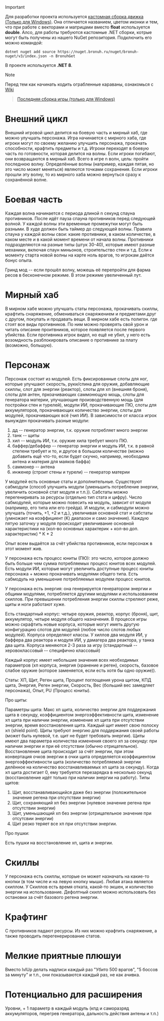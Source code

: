 > [!IMPORTANT]
> Для разработки проекта используется [кастомная сборка движка (Только для Windows)](https://cloud.abro.cc/s/KKBXWHmLjM76qkT). Она отличается названием, цветом иконки и тем, что при работе с векторами и матрицами вместо **float** используется **double**.
> Алсо, для работы требуются кастомные .NET сборки, котрые могут быть получены из нашего NuGet репозитория. Подключить его можно командой:
> ```
> dotnet nuget add source https://nuget.bronuh.ru/nuget/bronuh-nuget/v3/index.json -n BronuhGet
> ```
> В проекте используется **.NET 8**.

> [!NOTE]
> Перед тем как начинать кодить ограбленные караваны, ознакомься с [Wiki](https://github.com/AbroGames/NeoVector/wiki)

> [Последняя сборка игры (только для Windows)](https://cloud.abro.cc/s/eHji3prB9HE2D4g)

# Внешний цикл

Внешний игровой цикл делится на боевую часть и мирный хаб, где можно улучшать персонажа. 
Игра начинается с мирного хаба, где игроки могут по своему желанию улучшить персонажа, прокачать способности, крафтить предметы и т.д.
Игроки переходят в боевую часть по готовности, которая делится на волны. Если игроки погибают, они возвращаются в мирный хаб. 
Всего в игре n волн, цель: пройти последнюю волну. Определённые волны (например, каждая пятая, но это число может меняться) являются точками сохранения. Если игроки прошли эту волну, то из мирного хаба можно вернуться сразу к сохранённой волне. 

# Боевая часть

Каждая волна начинается с периода длиной n секунд спауна противников. После идёт пауза спауна противников перед следующей волной. У каждой волны эти временные промежутки могут быть разными. В худе должен быть таймер до следующей волны.
Правила спауна у каждой волны свои: какие противники, в каком количестве, в каком месте и в какой момент времени от начала волны. Противники подразделяются на разные типы (штук 30-40), которые имеют разные механики, включая спаун миньонов, строительство стен и т.д. Если к моменту старта новой волны на карте ноль врагов, то игрокам даётся бонус опыта.  
  
Гринд мод -- если прошёл волну, можешь её перепройти для фарма ресов в бесконечном режиме. В этом режиме увеличенный лут.

# Мирный хаб

В мирном хабе можно улучшать статы персонажа, прокачивать скиллы, крафтить снаряжение, обмениваться снаряжением и предметами друг с другом, покупать и продавать вещи. В мирном хабе есть полигон. где стоят все виды противников. По ним можно проверять свой урон и читать описание проитвников, которое появляется после первого убийства. Если противника игрок видел, но ещё не убил, у него есть возомдность разблокировать описание о противнике за плату (возможно, большую).  

# Персонаж

Персонаж состоит из модулей. Есть фиксированные слоты для ног, которые улучшают скорость, руки/спина для оружия, добавляющие скиллы, слот для энергии (реактор), слоты для хп (внешняя броня), слоты для антен, пркоачивающих саммонющую мощь, слоты для генератора материи, улучшающие производственную мощь (для постройки стен и турелей), модули ИИ, прокачивающие ПЮ, слоты для аккумуляторов, прокачивающих количество энергии, слоты для модулей, прокачивающих всё (чип ИИ). В зависимости от класса игрок вынужден прокачивать разные модули:  
1) дд -- генератор энергии, т.к. оружие потребляет много энергии
2) танк -- щиты
3) хил -- модуль ИИ, т.к. оружие хила требует много ПЮ.
4) баффер/дебаффер -- генератор энергии и модуль ИИ, т.к. в равной степени требует и то, и другое в большом количестве (можно добавить ещё что-то, если будет скучно, например, необходима антена и материя для маяков баффа)
5) саммонер -- антена
6) инженер (строит стены и турели) -- генератор материи
  
У модулей есть основные статы и дополнительные. Существуют сабмодули (способ улучшить модули (уменьшить потребление энергии, увеличить основной стат модуля и т.п.)). Сабстаты можно перегениривать за ресурсы (отдельно тип стата и цифру). Число сабмодулей, которые можно повесить на модуль, зависит от модуля (например, его типа или его грейда). И модули, и сабмодули можно улучшать (точить, +1, +2 и т.д.), увеличивая основной стат и сабстаты (умножает на коэффициент (K) диапазон и само значение). Каждую пятую заточку у модуля происходит увеличивание основной характеристики на (кол-во основных характерик + кол-во доп. характеристик) * K * 2  
  
Опыт всем выдаётся за счёт убийства противников, если персонаж в этот момент жив.  

У персонажа есть процесс юниты (ПЮ): это число, которое должно быть больше чем сумма потребляемых процесс юнитов всех модулей. Есть модули ИИ, которые могут увеличить доступные процесс юниты персонажа + можно прокачивать модулями общего типа. Есть сабмодуль на уменьшение потребляемых модулем процесс юнитов.  
  
У персонажа есть энергия: она генерируется генератором энергии и общими модулями, потребляется другими модулями и использованием скиллов. При превышении потребления энергии скиллы стреляют реже, щиты и ноги работают хуже.
  
Есть стандартный корпус: четыре оружия, реактор, корпус (броня), щит, аккумулятор, четыре модуля общего назначения. В процессе игры можно скрафтить новые корпуса, которые могут иметь другую конфигурацию слотов для модулей (любое число слотов любых модулей). Корпуса определяют классы. У хиллов два модуля ИИ, у баффера два реактора и модуля ИИ, у дамагера два реактора, у танка два щита. Корпуса меняются 2-3 раза за игру (стандартный -- херовоклассовый -- специфично классовый)

Каждый корпус имеет небольшие значения всех необходимых параметров (хп корпуса, энергия (хранение и реген), скорость, базовое слабое оружие (которое заменяется, если есть хотя бы одно оружие)).

Статы: ХП, Щит, Реген щита, Процент поглощения урона щитом, КПД щита, Энергия, Реген энергии, Скорость, Вес (больший вес замедляет персонажа), Опыт, PU (Процесс юниты).

Про щиты: 

Параметры щита: Макс хп щита, количество энергии для поддержания щита в секунду, коэффициентом энергоэффективности щита, изменение хп щита при наличии энергии, изменение хп щита при отсутствии энергии, время восстановления щита.
Каждый щит имеет свою полоску хп (shield point). 
Щиты требуют энергию для поддержания своей работы (может быть нулевой, т.е. щит не будет требовать энергии). 
Щиты имеют два параметра количества изменения своего хп за секунду: при наличии энергии и при её отсутствии (обычно отрицательное).
Восстановление щита происходит за счёт энергии, при этом конвертация очков энергии в очки щита определяется коэффициентом энергоэффективности щита (количество потребляемой энергии делённое на количество восстанавливаемых хп щита за секунду).
Когда хп щита достигает 0, ему требуется перезарядка в несколько секунд (восстановление идёт только при наличии энергии на работу).
Типы щитов:
1) Щит, восстанавливающийся даже без энергии (положительное значение регена при отсутствии энергии)
2) Щит, сохраняющий хп без энергии (нулевое значение регена при отсутствии энергии)
3) Щит, уменьшающий хп без энергии (отрицательное значение при отсутсвии энергии)
4) Щит резко теряет все хп при отсутствии энергии.

Про пушки:

Есть пушки на восстановление хп, щита и энергии.

# Скиллы

У персонажа есть скиллы, которые он может назначать на какие-то кнопки (в том числе и на левую кнопку мыши). Любая атака является скиллом. У Скиллов есть время отката, какой-то экшен, и количество энергии на использование. Дефолтный скилл можно использовать без остановки
за счёт базового регена энергии.

# Крафтинг

С противников падают ресурсы. Из них можно крафтить снаряжение, а также проводить перегенерирование статов. 

# Мелкие приятные плюшуи

Вместо lvlUp делать надписи каждый раз "Убито 500 врагов", "5 боссов за минуту" и т.п., они показываются каждый раз, не как ачивка.

# Потенциально для расширения

Уровни, + 1 параметр в каждый модуль (кпд и саморазряд аккумуляторов, перегрев генератора, дальность действия антены и т.п.)
 
